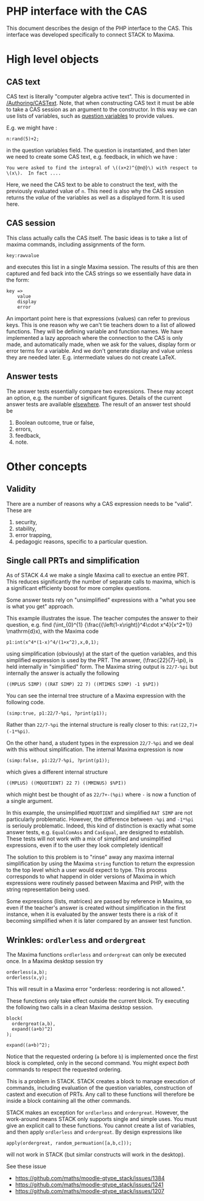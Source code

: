 # PHP interface with the CAS

This document describes the design of the PHP interface to the CAS.  This interface was developed specifically to connect STACK to Maxima.

# High level objects

## CAS text

CAS text is literally "computer algebra active text".  This is documented in [/Authoring/CASText](../Authoring/CASText.md).  Note, that when constructing CAS text it must be able to take a CAS session as an argument to the constructor.  In this way we can use lists of variables, such as [question variables](../Authoring/Variables.md) to provide values.

E.g. we might have :

    n:rand(5)+2;

in the question variables field.  The question is instantiated,  and then later we need to create some CAS text, e.g. feedback, in which we have :

    You were asked to find the integral of \((x+2)^{@n@}\) with respect to \(x\).  In fact ....

Here, we need the CAS text to be able to construct the text, with the previously evaluated value of `n`.  This need is also why the CAS session returns the *value* of the variables as well as a displayed form.  It is used here.

## CAS session

This class actually calls the CAS itself.  The basic ideas is to take a list of maxima commands, including assignments of the form.

    key:rawvalue

and executes this list in a single Maxima session.  The results of this are then captured and fed back into the CAS strings so we essentially have data in the form:

    key =>
        value
        display
        error

An important point here is that expressions (values) can refer to previous keys. This is one reason why we can't tie teachers down to a list of allowed functions.  They will be defining variable and function names.  We have implemented a lazy approach where the connection to the CAS is only made, and automatically made, when we ask for the values, display form or error terms for a variable.  And we don't generate display and value unless they are needed later.  E.g. intermediate values do not create LaTeX.


## Answer tests

The answer tests essentially compare two expressions.  These may accept an option, e.g. the number of significant figures.
Details of the current answer tests are available [elsewhere](../Authoring/Answer_Tests/index.md).  The result of an answer test should be

1. Boolean outcome, true or false,
2. errors,
3. feedback,
4. note.

# Other concepts

## Validity

There are a number of reasons why a CAS expression needs to be "valid".   These are

1. security,
2. stability,
3. error trapping,
4. pedagogic reasons, specific to a particular question.

## Single call PRTs and simplification

As of STACK 4.4 we make a single Maxima call to exectue an entire PRT. 
This reduces significantly the number of separate calls to maxima, which 
is a significant efficienty  boost for more complex questions.

Some answer tests rely on "unsimplified" expressions with a "what you see 
is what you get" approach.

This example illustrates the issue.  The teacher computes the answer to their 
question, e.g. find \(\int_{0}^{1} {\frac{{\left(1-x\right)}^4\cdot x^4}{x^2+1}} \mathrm{d}x\), 
with the Maxima code

    p1:int(x^4*(1-x)^4/(1+x^2),x,0,1);

using simplification (obviously) at the start of the quetion variables, and this simplified expression is used
by the PRT. The answer,  \(\frac{22}{7}-\pi\), is held internally in "simplified" form. 
The Maxima string output is `22/7-%pi` but internally the answer is actually the following 

    ((MPLUS SIMP) ((RAT SIMP) 22 7) ((MTIMES SIMP) -1 $%PI)) 

You can see the internal tree structure of a Maxima expression with the following code.

    (simp:true, p1:22/7-%pi, ?print(p1));

Rather than `22/7-%pi` the internal structure is really closer to this: `rat(22,7)+ (-1*%pi)`.

On the other hand, a student types in the expression `22/7-%pi` and we deal with this without simplification.
The internal Maxima expression is now 

    (simp:false, p1:22/7-%pi, ?print(p1));

which gives a different internal structure

    ((MPLUS) ((MQUOTIENT) 22 7) ((MMINUS) $%PI))

which might best be thought of as `22/7+-(%pi)` where `-` is now a function of a single argument.

In this example, the unsimplified `MQUOTIENT` and simplified `RAT SIMP` are not particularly problematic.  However, the difference between `-%pi` and `-1*%pi` is seriouly problematic.  Indeed, this kind of distinction is exactly what some
answer tests, e.g. `EqualComAss` and `CasEqual`, are designed to establish.  These tests will not work with a mix of simplified and unsimplified expressions, even if to the user they look completely identical!

The solution to this problem is to "rinse" away any maxima internal simplification by using the Maxima `string` function to return the expression to the top level which a user would expect to type.  This process corresponds to what happend in older versions of Maxima in which expressions were routinely passed between Maxima and PHP, with the string representation being used.

Some expressions (lists, matrices) are passed by reference in Maxima, so even if the teacher's answer is created without simplification in the first instance, when it is evaluated by the answer tests there is a risk of it becoming simplified when it is later compared by an answer test function.

## Wrinkles: `ordlerless` and `ordergreat`

The Maxima functions `ordlerless` and `ordergreat` can only be executed once.  In a Maxima desktop session try

    orderless(a,b);
    orderless(x,y);

This will result in a Maxima error "orderless: reordering is not allowed.".

These functions only take effect outside the current block.  Try executing the following two calls in a clean Maxima desktop session.

````
block(
  ordergreat(a,b),
  expand((a+b)^2)
);

expand((a+b)^2);
````

Notice that the requested ordering (`a` before `b`) is implemented once the first block is completed, only in the second command.  You might expect _both_ commands to respect the requested ordering.

This is a problem in STACK.  STACK creates a block to manage execution of commands, including evaluation of the question variables, construction of castext and execution of PRTs.  Any call to these functions will therefore be inside a block containing all the other commands.

STACK makes an exception for `ordlerless` and `ordergreat`.  However, the work-around means STACK only supports single and simple uses.  You must give an explicit call to these functions.  You cannot create a list of variables, and then apply `ordlerless` and `ordergreat`.  By design expressions like

    apply(ordergreat, random_permuation([a,b,c]));

will not work in STACK (but similar constructs will work in the desktop).

See these issue

* https://github.com/maths/moodle-qtype_stack/issues/1384
* https://github.com/maths/moodle-qtype_stack/issues/1241
* https://github.com/maths/moodle-qtype_stack/issues/1207
